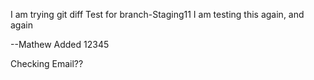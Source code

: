 I am 
trying git diff
Test for branch-Staging11
I am testing this again, and again








--Mathew Added 12345


Checking Email??
